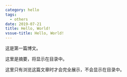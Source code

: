```yaml
---
category: hello
tags:
  - others
date: 2019-07-21
title: Hello, World!
vssue-title: Hello, World!
---
```


这是第一篇博文。

这里是摘要，将显示在目录中。

<!-- more -->

这里只有浏览这篇文章时才会完全展示，不会显示在目录中。
